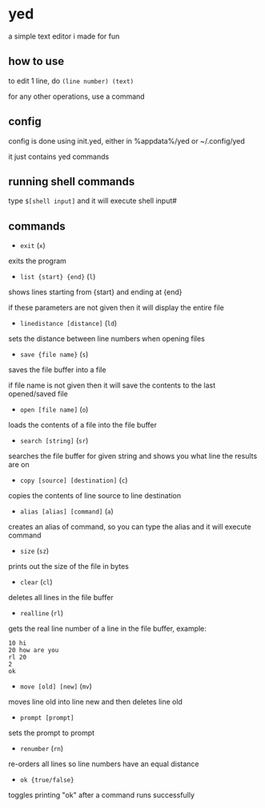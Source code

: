 # yed
a simple text editor i made for fun

## how to use
to edit 1 line, do `(line number) (text)`

for any other operations, use a command

## config
config is done using init.yed, either in %appdata%/yed or ~/.config/yed

it just contains yed commands

## running shell commands
type `$[shell input]` and it will execute shell input#

## commands
- `exit` (`x`)

exits the program

- `list {start} {end}` (`l`)

shows lines starting from {start} and ending at {end}

if these parameters are not given then it will display the entire file

- `linedistance [distance]` (`ld`)

sets the distance between line numbers when opening files

- `save {file name}` (`s`)

saves the file buffer into a file

if file name is not given then it will save the contents to the last opened/saved file

- `open [file name]` (`o`)

loads the contents of a file into the file buffer

- `search [string]` (`sr`)

searches the file buffer for given string and shows you what line the results are on

- `copy [source] [destination]` (`c`)

copies the contents of line source to line destination

- `alias [alias] [command]` (`a`)

creates an alias of command, so you can type the alias and it will execute command

- `size` (`sz`)

prints out the size of the file in bytes

- `clear` (`cl`)

deletes all lines in the file buffer

- `realline` (`rl`)

gets the real line number of a line in the file buffer, example:

```
10 hi
20 how are you
rl 20
2
ok
```

- `move [old] [new]` (`mv`)

moves line old into line new and then deletes line old

- `prompt [prompt]`

sets the prompt to prompt

- `renumber` (`rn`)

re-orders all lines so line numbers have an equal distance

- `ok {true/false}`

toggles printing "ok" after a command runs successfully